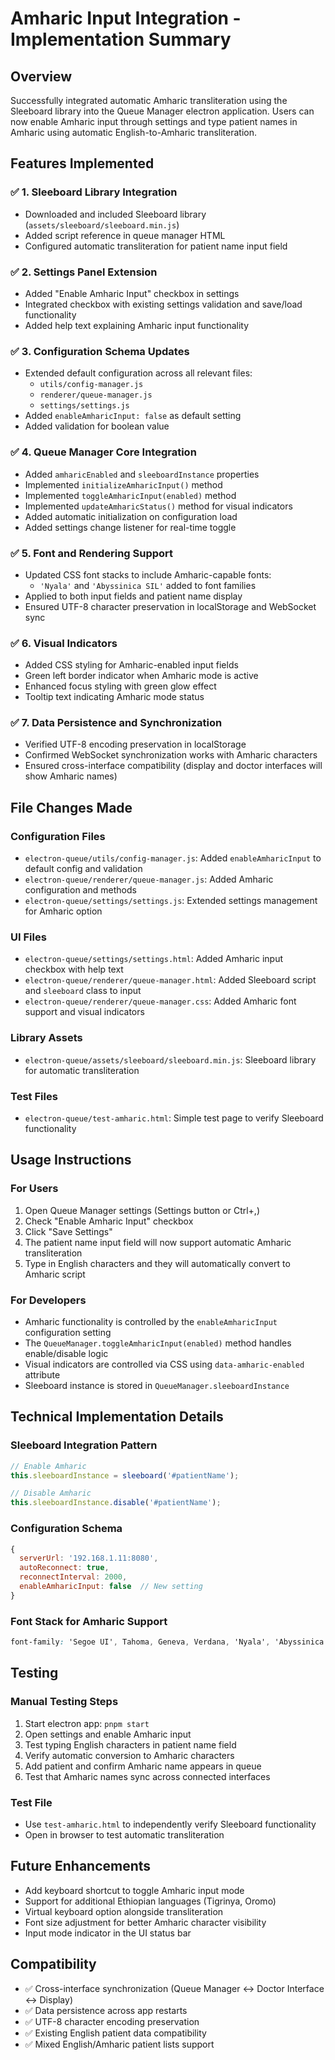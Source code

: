 # Amharic Input Integration - Implementation Summary

## Overview
Successfully integrated automatic Amharic transliteration using the Sleeboard library into the Queue Manager electron application. Users can now enable Amharic input through settings and type patient names in Amharic using automatic English-to-Amharic transliteration.

## Features Implemented

### ✅ 1. Sleeboard Library Integration
- Downloaded and included Sleeboard library (`assets/sleeboard/sleeboard.min.js`)
- Added script reference in queue manager HTML
- Configured automatic transliteration for patient name input field

### ✅ 2. Settings Panel Extension
- Added "Enable Amharic Input" checkbox in settings
- Integrated checkbox with existing settings validation and save/load functionality
- Added help text explaining Amharic input functionality

### ✅ 3. Configuration Schema Updates
- Extended default configuration across all relevant files:
  - `utils/config-manager.js`
  - `renderer/queue-manager.js`
  - `settings/settings.js`
- Added `enableAmharicInput: false` as default setting
- Added validation for boolean value

### ✅ 4. Queue Manager Core Integration
- Added `amharicEnabled` and `sleeboardInstance` properties
- Implemented `initializeAmharicInput()` method
- Implemented `toggleAmharicInput(enabled)` method
- Implemented `updateAmharicStatus()` method for visual indicators
- Added automatic initialization on configuration load
- Added settings change listener for real-time toggle

### ✅ 5. Font and Rendering Support
- Updated CSS font stacks to include Amharic-capable fonts:
  - `'Nyala'` and `'Abyssinica SIL'` added to font families
- Applied to both input fields and patient name display
- Ensured UTF-8 character preservation in localStorage and WebSocket sync

### ✅ 6. Visual Indicators
- Added CSS styling for Amharic-enabled input fields
- Green left border indicator when Amharic mode is active
- Enhanced focus styling with green glow effect
- Tooltip text indicating Amharic mode status

### ✅ 7. Data Persistence and Synchronization
- Verified UTF-8 encoding preservation in localStorage
- Confirmed WebSocket synchronization works with Amharic characters
- Ensured cross-interface compatibility (display and doctor interfaces will show Amharic names)

## File Changes Made

### Configuration Files
- `electron-queue/utils/config-manager.js`: Added `enableAmharicInput` to default config and validation
- `electron-queue/renderer/queue-manager.js`: Added Amharic configuration and methods
- `electron-queue/settings/settings.js`: Extended settings management for Amharic option

### UI Files
- `electron-queue/settings/settings.html`: Added Amharic input checkbox with help text
- `electron-queue/renderer/queue-manager.html`: Added Sleeboard script and `sleeboard` class to input
- `electron-queue/renderer/queue-manager.css`: Added Amharic font support and visual indicators

### Library Assets
- `electron-queue/assets/sleeboard/sleeboard.min.js`: Sleeboard library for automatic transliteration

### Test Files
- `electron-queue/test-amharic.html`: Simple test page to verify Sleeboard functionality

## Usage Instructions

### For Users
1. Open Queue Manager settings (Settings button or Ctrl+,)
2. Check "Enable Amharic Input" checkbox
3. Click "Save Settings"
4. The patient name input field will now support automatic Amharic transliteration
5. Type in English characters and they will automatically convert to Amharic script

### For Developers
- Amharic functionality is controlled by the `enableAmharicInput` configuration setting
- The `QueueManager.toggleAmharicInput(enabled)` method handles enable/disable logic
- Visual indicators are controlled via CSS using `data-amharic-enabled` attribute
- Sleeboard instance is stored in `QueueManager.sleeboardInstance`

## Technical Implementation Details

### Sleeboard Integration Pattern
```javascript
// Enable Amharic
this.sleeboardInstance = sleeboard('#patientName');

// Disable Amharic  
this.sleeboardInstance.disable('#patientName');
```

### Configuration Schema
```javascript
{
  serverUrl: '192.168.1.11:8080',
  autoReconnect: true,
  reconnectInterval: 2000,
  enableAmharicInput: false  // New setting
}
```

### Font Stack for Amharic Support
```css
font-family: 'Segoe UI', Tahoma, Geneva, Verdana, 'Nyala', 'Abyssinica SIL', sans-serif;
```

## Testing

### Manual Testing Steps
1. Start electron app: `pnpm start`
2. Open settings and enable Amharic input
3. Test typing English characters in patient name field
4. Verify automatic conversion to Amharic characters
5. Add patient and confirm Amharic name appears in queue
6. Test that Amharic names sync across connected interfaces

### Test File
- Use `test-amharic.html` to independently verify Sleeboard functionality
- Open in browser to test automatic transliteration

## Future Enhancements
- Add keyboard shortcut to toggle Amharic input mode
- Support for additional Ethiopian languages (Tigrinya, Oromo)
- Virtual keyboard option alongside transliteration
- Font size adjustment for better Amharic character visibility
- Input mode indicator in the UI status bar

## Compatibility
- ✅ Cross-interface synchronization (Queue Manager ↔ Doctor Interface ↔ Display)
- ✅ Data persistence across app restarts
- ✅ UTF-8 character encoding preservation
- ✅ Existing English patient data compatibility
- ✅ Mixed English/Amharic patient lists support 